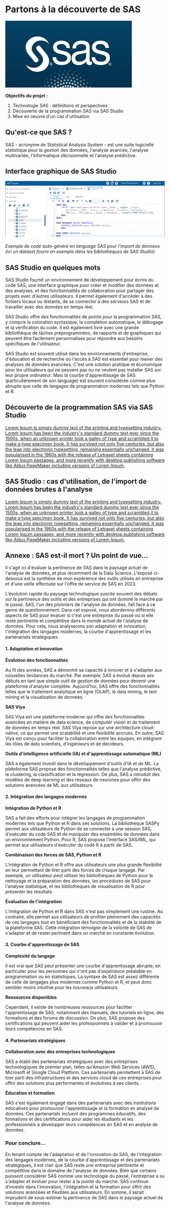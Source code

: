 # Partons à la découverte de SAS

![SAS](include/SAS_logo.png)

**Objectifs du projet :**
 1. Technologie SAS : définitions et perspectives
 2. Découverte de la programmation SAS via SAS Studio
 3. Mise en oeuvre d'un cas d'utilisation

## Qu'est-ce que SAS ?

SAS - acronyme de Statistical Analysis System - est une suite logicielle statistique pour la gestion des données, l'analyse avancée, l'analyse multivariée, l'informatique décisionnelle et l'analyse prédictive.

## Interface graphique de SAS Studio

![SAS](include/SAS_Studio_Data_Import.png)

*Exemple de code auto-généré en language SAS pour l'import de données (ici un dataset fourni en exemple dans les bibliothèques de SAS Studio)*

## SAS Studio en quelques mots

SAS Studio fournit un environnement de développement pour écrire du code SAS, une interface graphique pour créer et modifier des données et des analyses, et des fonctionnalités de collaboration pour partager des projets avec d'autres utilisateurs. Il permet également d'accéder à des fichiers locaux ou distants, de se connecter à des serveurs SAS et de travailler avec des données en temps réel.

SAS Studio offre des fonctionnalités de pointe pour la programmation SAS, y compris la coloration syntaxique, la complétion automatique, le débogage et la vérification du code. Il est également livré avec une grande bibliothèque de tâches préprogrammées, de rapports et de graphiques qui peuvent être facilement personnalisés pour répondre aux besoins spécifiques de l'utilisateur.

SAS Studio est souvent utilisé dans les environnements d'entreprise, d'éducation et de recherche où l'accès à SAS est essentiel pour mener des analyses de données avancées. C'est une solution pratique et économique pour les utilisateurs qui ne peuvent pas ou ne veulent pas installer SAS sur leur propre ordinateur. Mais la courbe d'apprentissage de SAS (particulièrement de son language) est souvent considérée comme plus abrupte que celle de langages de programmation modernes tels que Python et R.

## Découverte de la programmation SAS via SAS Studio

<a href="https://www.lipsum.com/">Lorem Ipsum is simply dummy text of the printing and typesetting industry. Lorem Ipsum has been the industry's standard dummy text ever since the 1500s, when an unknown printer took a galley of type and scrambled it to make a type specimen book. It has survived not only five centuries, but also the leap into electronic typesetting, remaining essentially unchanged. It was popularised in the 1960s with the release of Letraset sheets containing Lorem Ipsum passages, and more recently with desktop publishing software like Aldus PageMaker including versions of Lorem Ipsum.</a>

## SAS Studio : cas d'utilisation, de l'import de données brutes à l'analyse

<a href="https://www.lipsum.com/">Lorem Ipsum is simply dummy text of the printing and typesetting industry. Lorem Ipsum has been the industry's standard dummy text ever since the 1500s, when an unknown printer took a galley of type and scrambled it to make a type specimen book. It has survived not only five centuries, but also the leap into electronic typesetting, remaining essentially unchanged. It was popularised in the 1960s with the release of Letraset sheets containing Lorem Ipsum passages, and more recently with desktop publishing software like Aldus PageMaker including versions of Lorem Ipsum.</a>

## Annexe : SAS est-il mort ? Un point de vue...

Il s'agit ici d'évaluer la pertinence de SAS dans le paysage actuel de l'analyse de données, et plus récemment de la Data Science. L'exposé ci-dessous est la synthèse de mon expérience des outils utilisés en entreprise et d'une veille effectuée sur l'offre de service de SAS en 2023.

L'évolution rapide du paysage technologique suscite souvent des débats sur la pertinence des outils et des entreprises qui ont dominé le marché par le passé. SAS, l'un des pionniers de l'analyse de données, fait face à ce genre de questionnement. Dans cet exposé, nous aborderons différents aspects de SAS pour évaluer si c'est une entreprise du passé ou si elle reste pertinente et compétitive dans le monde actuel de l'analyse de données. Pour cela, nous analyserons son adaptation et innovation, l'intégration des langages modernes, la courbe d'apprentissage et les partenariats stratégiques.

#### 1. Adaptation et innovation

**Évolution des fonctionnalités**

Au fil des années, SAS a démontré sa capacité à innover et à s'adapter aux nouvelles tendances du marché. Par exemple, SAS a évolué depuis ses débuts en tant que simple outil de gestion de données pour devenir une plateforme d'analyse complète. Aujourd'hui, SAS offre des fonctionnalités telles que le traitement analytique en ligne (OLAP), le data mining, le text mining et la visualisation de données.

**SAS Viya**

SAS Viya est une plateforme moderne qui offre des fonctionnalités avancées en matière de data science, de computer vision et de traitement de données en temps réel. SAS Viya repose sur une architecture cloud-native, ce qui permet une scalabilité et une flexibilité accrues. En outre, SAS Viya est conçu pour faciliter la collaboration entre les équipes, en intégrant les rôles de data scientists, d'ingénieurs et de décideurs.

**Outils d'intelligence artificielle (IA) et d'apprentissage automatique (ML)**

SAS a également investi dans le développement d'outils d'IA et de ML. La plateforme SAS propose des fonctionnalités telles que l'analyse prédictive, le clustering, la classification et la régression. De plus, SAS a introduit des modèles de deep learning et des réseaux de neurones pour offrir des solutions avancées de ML aux utilisateurs.

#### 2. Intégration des langages modernes

**Intégration de Python et R**

SAS a fait des efforts pour intégrer les langages de programmation modernes tels que Python et R dans ses solutions. La bibliothèque SASPy permet aux utilisateurs de Python de se connecter à une session SAS, d'exécuter du code SAS et de manipuler des ensembles de données dans un environnement Python. Pour R, SAS propose l'interface SAS/IML, qui permet aux utilisateurs d'exécuter du code R à partir de SAS.

**Combinaison des forces de SAS, Python et R**

L'intégration de Python et R offre aux utilisateurs une plus grande flexibilité en leur permettant de tirer parti des forces de chaque langage. Par exemple, un utilisateur peut utiliser les bibliothèques de Python pour le nettoyage et la préparation des données, les procédures de SAS pour l'analyse statistique, et les bibliothèques de visualisation de R pour présenter les résultats.

**Évaluation de l'intégration**

L'intégration de Python et R dans SAS n'est pas simplement une rustine. Au contraire, elle permet aux utilisateurs de profiter pleinement des capacités de ces langages tout en bénéficiant des fonctionnalités et de la stabilité de la plateforme SAS. Cette intégration témoigne de la volonté de SAS de s'adapter et de rester pertinent dans un marché en constante évolution.

#### 3. Courbe d'apprentissage de SAS

**Complexité du langage**

Il est vrai que SAS peut présenter une courbe d'apprentissage abrupte, en particulier pour les personnes qui n'ont pas d'expérience préalable en programmation ou en statistiques. La syntaxe de SAS est assez différente de celle de langages plus modernes comme Python et R, et peut donc sembler moins intuitive pour les nouveaux utilisateurs.

**Ressources disponibles**

Cependant, il existe de nombreuses ressources pour faciliter l'apprentissage de SAS, notamment des manuels, des tutoriels en ligne, des formations et des forums de discussion. De plus, SAS propose des certifications qui peuvent aider les professionnels à valider et à promouvoir leurs compétences en SAS.

#### 4. Partenariats stratégiques

**Collaboration avec des entreprises technologiques**

SAS a établi des partenariats stratégiques avec des entreprises technologiques de premier plan, telles qu'Amazon Web Services (AWS), Microsoft et Google Cloud Platform. Ces partenariats permettent à SAS de tirer parti des infrastructures et des services cloud de ces entreprises pour offrir des solutions plus performantes et évolutives à ses clients.

**Éducation et formation**

SAS s'est également engagé dans des partenariats avec des institutions éducatives pour promouvoir l'apprentissage et la formation en analyse de données. Ces partenariats incluent des programmes éducatifs, des formations et des certifications pour aider les étudiants et les professionnels à développer leurs compétences en SAS et en analyse de données.

 ### Pour conclure...

En tenant compte de l'adaptation et de l'innovation de SAS, de l'intégration des langages modernes, de la courbe d'apprentissage et des partenariats stratégiques, il est clair que SAS reste une entreprise pertinente et compétitive dans le domaine de l'analyse de données. Bien que certains puissent considérer SAS comme une technologie du passé, l'entreprise a su s'adapter et évoluer pour rester à la pointe du marché. SAS continue d'investir dans l'innovation, l'intégration et la formation pour offrir des solutions avancées et flexibles aux utilisateurs. En somme, il serait imprudent de sous-estimer la pertinence de SAS dans le paysage actuel de l'analyse de données.
